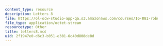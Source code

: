 ```yaml
---
content_type: resource
description: Letters 8
file: https://ol-ocw-studio-app-qa.s3.amazonaws.com/courses/16-881-robust-system-design-summer-1998/2f1947e0d6c3b051e3816c40d808de8d_letters8.mcd
file_type: application/octet-stream
resourcetype: Other
title: letters8.mcd
uid: 2f1947e0-d6c3-b051-e381-6c40d808de8d
---
```

